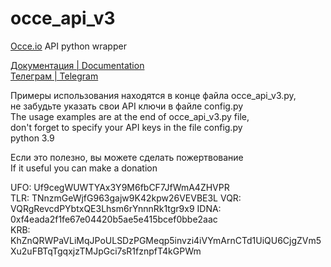# occe_api_v3
[Occe.io](http://occe.io/) API python wrapper
  
[Документация | Documentation](http://occe.io/info#api)  
[Телеграм | Telegram](https://t.me/occeio)
  
Примеры использования находятся в конце файла occe_api_v3.py,  
не забудьте указать свои API ключи в файле config.py  
The usage examples are at the end of occe_api_v3.py file,  
don't forget to specify your API keys in the file config.py  
python 3.9  
  
Если это полезно, вы можете сделать пожертвование  
If it useful you can make a donation  
  
UFO: Uf9cegWUWTYAx3Y9M6fbCF7JfWmA4ZHVPR  
TLR: TNnzmGeWjfG963gajw9K42kpw26VEVBE3L
VQR: VQRgRevcdPYbtxQE3Lhsm6rYnnnRk1tgr9x9
IDNA: 0xf4eada2f1fe67e04420b5ae5e415bcef0bbe2aac  
KRB: KhZnQRWPaVLiMqJPoULSDzPGMeqp5invzi4iVYmArnCTd1UiQU6CjgZVm5Xu2uFBTqTgqxjzTMJpGci7sR1fznpfT4kGPWm  
